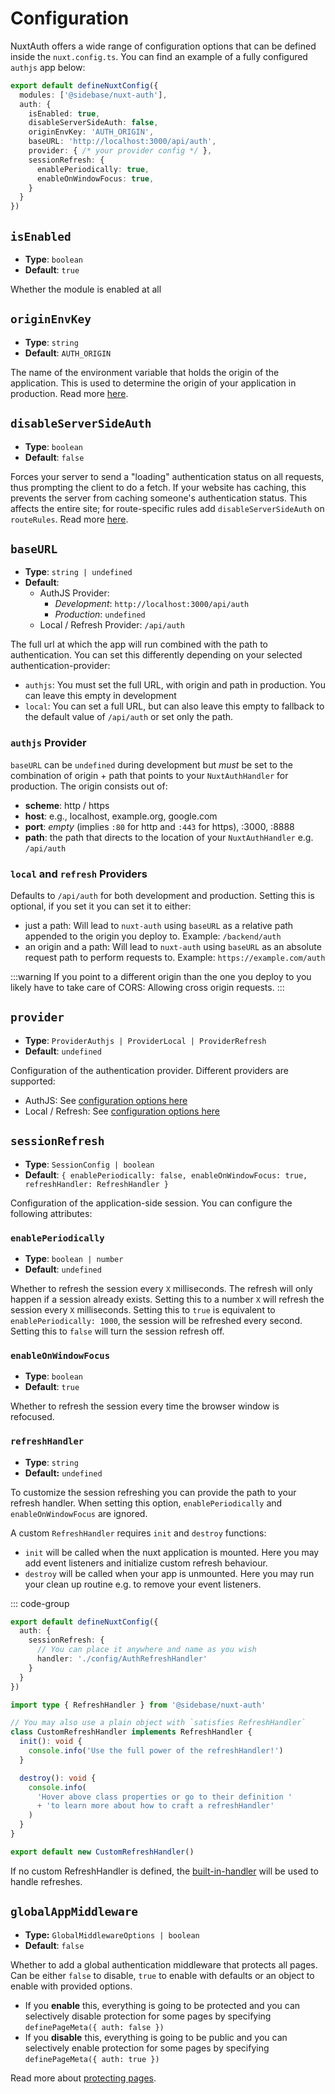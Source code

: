 # Configuration

NuxtAuth offers a wide range of configuration options that can be defined inside the `nuxt.config.ts`. You can find an example of a fully configured `authjs` app below:

```ts
export default defineNuxtConfig({
  modules: ['@sidebase/nuxt-auth'],
  auth: {
    isEnabled: true,
    disableServerSideAuth: false,
    originEnvKey: 'AUTH_ORIGIN',
    baseURL: 'http://localhost:3000/api/auth',
    provider: { /* your provider config */ },
    sessionRefresh: {
      enablePeriodically: true,
      enableOnWindowFocus: true,
    }
  }
})
```

## `isEnabled`

- **Type**: `boolean`
- **Default**: `true`

Whether the module is enabled at all

## `originEnvKey`

- **Type**: `string`
- **Default**: `AUTH_ORIGIN`

The name of the environment variable that holds the origin of the application. This is used to determine the origin of your application in production. Read more [here](/resources/error-reference#auth-no-origin).

## `disableServerSideAuth`

- **Type**: `boolean`
- **Default**: `false`

Forces your server to send a "loading" authentication status on all requests, thus prompting the client to do a fetch. If your website has caching, this prevents the server from caching someone's authentication status. This affects the entire site; for route-specific rules add `disableServerSideAuth` on `routeRules`. Read more [here](/guide/advanced/caching).

## `baseURL`

- **Type**: `string | undefined`
- **Default**:
  - AuthJS Provider:
    - _Development_: `http://localhost:3000/api/auth`
    - _Production_: `undefined`
  - Local / Refresh Provider: `/api/auth`

The full url at which the app will run combined with the path to authentication. You can set this differently depending on your selected authentication-provider:

- `authjs`: You must set the full URL, with origin and path in production. You can leave this empty in development
- `local`: You can set a full URL, but can also leave this empty to fallback to the default value of `/api/auth` or set only the path.

### `authjs` Provider

`baseURL` can be `undefined` during development but _must_ be set to the combination of origin + path that points to your `NuxtAuthHandler` for production. The origin consists out of:
- **scheme**: http / https
- **host**: e.g., localhost, example.org, google.com
- **port**: _empty_ (implies `:80` for http and `:443` for https), :3000, :8888
- **path**: the path that directs to the location of your `NuxtAuthHandler` e.g. `/api/auth`

### `local` and `refresh` Providers

Defaults to `/api/auth` for both development and production. Setting this is optional, if you set it you can set it to either:
- just a path: Will lead to `nuxt-auth` using `baseURL` as a relative path appended to the origin you deploy to. Example: `/backend/auth`
- an origin and a path: Will lead to `nuxt-auth` using `baseURL` as an absolute request path to perform requests to. Example: `https://example.com/auth`

:::warning
If you point to a different origin than the one you deploy to you likely have to take care of CORS: Allowing cross origin requests.
:::

## `provider`

- **Type**: `ProviderAuthjs | ProviderLocal | ProviderRefresh`
- **Default**: `undefined`

Configuration of the authentication provider. Different providers are supported:
- AuthJS: See [configuration options here](/guide/authjs/quick-start#configuration)
- Local / Refresh: See [configuration options here](/guide/local/quick-start)

## `sessionRefresh`

- **Type**: `SessionConfig | boolean`
- **Default**: `{ enablePeriodically: false, enableOnWindowFocus: true, refreshHandler: RefreshHandler }`

Configuration of the application-side session. You can configure the following attributes:

### `enablePeriodically`

- **Type**: `boolean | number`
- **Default**: `undefined`

Whether to refresh the session every `X` milliseconds. The refresh will only happen if a session already exists.
Setting this to a number `X` will refresh the session every `X` milliseconds.
Setting this to `true` is equivalent to `enablePeriodically: 1000`, the session will be refreshed every second.
Setting this to `false` will turn the session refresh off.

### `enableOnWindowFocus`

- **Type**: `boolean`
- **Default**: `true`

Whether to refresh the session every time the browser window is refocused.

### `refreshHandler`

- **Type**: `string`
- **Default:** `undefined`

To customize the session refreshing you can provide the path to your refresh handler. When setting this option, `enablePeriodically` and `enableOnWindowFocus` are ignored.

A custom `RefreshHandler` requires `init` and `destroy` functions:

- `init` will be called when the nuxt application is mounted. Here you may add event listeners and initialize custom refresh behaviour.
- `destroy` will be called when your app is unmounted. Here you may run your clean up routine e.g. to remove your event listeners.

::: code-group
```ts [nuxt.config.ts]
export default defineNuxtConfig({
  auth: {
    sessionRefresh: {
      // You can place it anywhere and name as you wish
      handler: './config/AuthRefreshHandler'
    }
  }
})
```

```ts [~/config/AuthRefreshHandler.ts]
import type { RefreshHandler } from '@sidebase/nuxt-auth'

// You may also use a plain object with `satisfies RefreshHandler`
class CustomRefreshHandler implements RefreshHandler {
  init(): void {
    console.info('Use the full power of the refreshHandler!')
  }

  destroy(): void {
    console.info(
      'Hover above class properties or go to their definition '
      + 'to learn more about how to craft a refreshHandler'
    )
  }
}

export default new CustomRefreshHandler()
```

If no custom RefreshHandler is defined, the [built-in-handler](https://github.com/sidebase/nuxt-auth/blob/main/src/runtime/utils/refreshHandler.ts) will be used to handle refreshes.

## `globalAppMiddleware`

- **Type:** `GlobalMiddlewareOptions | boolean`
- **Default**: `false`

Whether to add a global authentication middleware that protects all pages. Can be either `false` to disable, `true` to enable with defaults or an object to enable with provided options.

- If you **enable** this, everything is going to be protected and you can selectively disable protection for some pages by specifying `definePageMeta({ auth: false })`
- If you **disable** this, everything is going to be public and you can selectively enable protection for some pages by specifying `definePageMeta({ auth: true })`

Read more about [protecting pages](/guide/application-side/protecting-pages).
